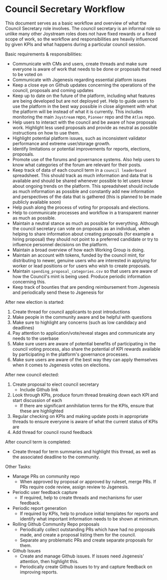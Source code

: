 # Council Secretary Workflow

This document serves as a basic workflow and overview of what the Council Secretary role involves. The council secretary is an informal role so unlike many other Joystream roles does not have fixed rewards or a fixed scope of work, so the workflow and responsibilities are heavily influenced by given KPIs and what happens during a particular council session.

Basic requirements & responsibilities:
* Communicate with CMs and users, create threads and make sure everyone is aware of work that needs to be done or proposals that need to be voted on
* Communicate with Jsgenesis regarding essential platform issues
* Keep a close eye on Github updates concerning the operations of the council, proposals and coming updates
* Keep up to date on the future of the platform, including what features are being developed but are not deployed yet. Help to guide users to use the platform in the best way possible in close alignment with what the platform will be instead of what it is currently. This includes monitoring the main `Joystream` repo, `Pioneer` repo and the `Atlas` repo.
* Help users to interact with the council and be aware of how proposals work. Highlight less used proposals and provide as neutral as possible instructions on how to use them.
* Highlight potential platform issues, such as inconsistent validator performance and extreme user/storage growth.
* Identify limitations or potential improvements for reports, elections, proposals.
* Promote use of the forums and governance systems. Also help users to know what categories of the forum are relevant for their posts.
* Keep track of data of each council term in a `council leaderboard` spreadsheet. This should track as much information and data that is available and should be shared whenever possible to let users know about ongoing trends on the platform. This spreadsheet should include as much information as possible and constantly add new information and perspectives of the data that is gathered (this is planned to be made publicly available soon)
* Help push along the process of voting for proposals and elections.
* Help to communicate processes and workflow in a transparent manner as much as possible.
* Maintain a neutral stance as much as possible for everything. Although the council secretary can vote on proposals as an individual, when helping to share information about creating proposals (for example a hiring proposal) they should not point to a preferred candidate or try to influence personnel decisions on the platform.
* Maintain a broad overview of how each Working Group is doing.
* Maintain an account with tokens, funded by the council mint, for distributing to newer, genuine users who are interested in applying for worker or lead positions or for users who wish to create proposals.
* Maintain `spending_proposal_categories.csv` so that users are aware of how the Council's mint is being used. Produce periodic information concerning this.
* Keep track of bounties that are pending reimbursement from Jsgenesis and periodically send these to Jsgenesis for 

After new election is started:
1. Create thread for council applicants to post introductions
2. Make people in the community aware and be helpful with questions
3. Make sure to highlight any concerns (such as low candidacy and deadlines)
4. Pay attention to application/vote/reveal stages and communicate any needs to the userbase
5. Make sure users are aware of potential benefits of participating in the council voting process, also share the potential of KPI rewards available by participating in the platform's governance processes.
6. Make sure users are aware of the best way they can apply themselves when it comes to Jsgenesis votes on elections.

After new council elected:
1. Create proposal to elect council secretary
	* Include Github link
2. Look through KPIs, produce forum thread breaking down each KPI and start discussion of each
	* If there are significant annihilation terms for the KPIs, ensure that these are highlighted
3. Regular checking on KPIs and making update posts in appropriate threads to ensure everyone is aware of what the current status of KPIs are
4. Add thread for council round feedback

After council term is completed:
* Create thread for term summaries and highlight this thread, as well as the associated deadline to the community.

Other Tasks:
* Manage PRs on community repo
	* When approved by proposal or approved by ruleset, merge PRs. If PRs require code review, assign review to Jsgenesis.
* Periodic user feedback capture
	* If required, help to create threads and mechanisms for user feedback.
* Periodic report generation
	* If required by KPIs, help to produce initial templates for reports and identify what important information needs to be shown at minimum.
* Rolling Github Community Repo proposals
	* Periodically collect outstanding PRs which have had no proposals made, and create a proposal listing them for the council.
	* Separate any problematic PRs and create separate proposals for them.
* Github Issues
	* Create and manage Github issues. If issues need Jsgenesis' attention, then highlight this.
	* Periodically create Github issues to try and capture feedback on improving reports.
